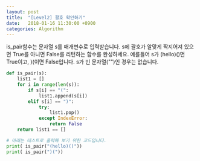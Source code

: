 ```yaml
---
layout: post
title:  "[Level2] 괄호 확인하기"
date:   2018-01-16 11:30:00 +0900
categories: Algorithm
---
```


is_pair함수는 문자열 s를 매개변수로 입력받습니다.
s에 괄호가 알맞게 짝지어져 있으면 True를 아니면 False를 리턴하는 함수를 완성하세요.
예를들어 s가 (hello)()면 True이고, )(이면 False입니다.
s가 빈 문자열("")인 경우는 없습니다.

```python
def is_pair(s):
    list1 = []
    for i in range(len(s)):
        if s[i] == "(":
            list1.append(s[i])
        elif s[i] == ")":
            try:
                list1.pop()
            except IndexError:
                return False
    return list1 == []

# 아래는 테스트로 출력해 보기 위한 코드입니다.
print( is_pair("(hello)()"))
print( is_pair(")("))
```